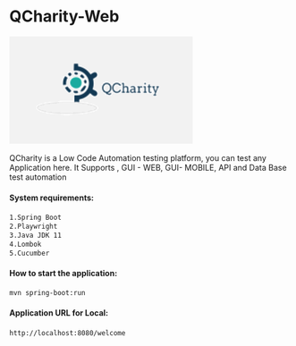# QCharity-Web

![Alt text](src/main/webapp/static/qclogo.png?raw=true "Title")

QCharity is a Low Code Automation testing platform, you can test any Application here. It Supports , GUI - WEB, GUI- MOBILE, API and Data Base test automation

#### System requirements:
````
1.Spring Boot
2.Playwright
3.Java JDK 11
4.Lombok
5.Cucumber
````
#### How to start the application:

````
mvn spring-boot:run
````

#### Application URL for Local:
````
http://localhost:8080/welcome
````


